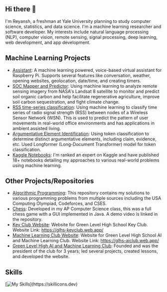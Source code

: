 ## Hi there 👋

I'm Reyansh, a freshman at Yale University planning to study computer science, statistics, and data science. I'm a machine learning researcher and software developer. My interests include natural language processing (NLP), computer vision, remote sensing, signal processing, deep learning, web development, and app development.

## **Machine Learning Projects**
* [Assistant](https://github.com/reybahl/Assistant): A machine learning powered, voice-based virtual assistant for Raspberry Pi. Supports several features like conversation, weather, opening websites, geolocation, date/time, and creating timers.
* [SOC Mapper and Predictor](https://github.com/reybahl/SOCPrediction): Using machine learning to analyze remote sensing imagery from NASA's Landsat 8 satellite to monitor and predict soil organic carbon and help facilitate regenerative agriculture, improve soil carbon sequestration, and fight climate change.
* [RSS time-series classification](https://github.com/reybahl/Movement-Prediction-Time-Series): Using machine learning to classify time series of radio signal strength (RSS) between nodes of a Wireless Sensor Network (WSN). This is used to predict the pattern of user movements in real-world office environments and has applications in ambient assisted living.
* [Argumentative Element Identification](https://github.com/reybahl/Argumentative-Element-Identification): Using token classification to determine distinct argumentative elements, including claim, evidence, etc. Used Longformer (Long-Document Transformer) model for token classification.
* [Kaggle Notebooks](https://www.kaggle.com/reymaster/code): I'm ranked an expert on Kaggle and have published 18+ notebooks detailing my approaches to various real-world problems using machine learning.

## **Other Projects/Repositories**
* [Algorithmic Programming](https://github.com/reybahl/Algorithmic-Programming): This repository contains my solutions to various programming problems from multiple sources including the USA Computing Olympiad, Codeforces, and CSES.
* [Chess](https://github.com/reybahl/Chess-Game): Developed in my AP Computer Science class, this was a full chess game with a GUI implemented in Java. A demo video is linked in the repository.
* [Key Club Website](https://github.com/reybahl/GLHS-KeyClub): Website for Green Level High School Key Club. Website Link: https://glhs-keyclub.web.app/
* [Machine Learning Club Website](https://github.com/reybahl/GLHS-AI-Machine-Learning): Website for Green Level High School AI and Machine Learning Club. Website Link: https://glhs-aiclub.web.app/
* [Green Level High AI and Machine Learning Club](https://github.com/GLHS-AI-Machine-Learning): Founded and was the president of the club for 3 years; led several projects, created lessons, and developed the website.

## Skills
[![My Skills](https://skillicons.dev/icons?i=py,java,cpp,r,tensorflow,sklearn,flask,raspberrypi,figma,firebase,mysql,git,linux,ubuntu,flutter,html,css,js,bootstrap,vscode,vim,lua,pycharm,idea,androidstudio,)](https://skillicons.dev)

<!--
**reybahl/reybahl** is a ✨ _special_ ✨ repository because its `README.md` (this file) appears on your GitHub profile.

Here are some ideas to get you started:

- 🔭 I’m currently working on ...
- 🌱 I’m currently learning ...
- 👯 I’m looking to collaborate on ...
- 🤔 I’m looking for help with ...
- 💬 Ask me about ...
- 📫 How to reach me: ...
- 😄 Pronouns: ...
- ⚡ Fun fact: ...
-->
